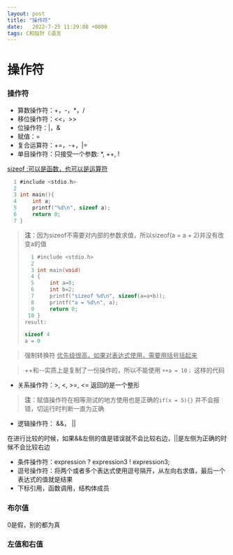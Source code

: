 ```yaml
---
layout: post
title: "操作符"  
date:   2022-7-25 11:29:08 +0800
tags: C和指针 C语言
---
```


# 操作符

### 操作符

+ 算数操作符：+，-，*，/
+ 移位操作符：<<，>>
+ 位操作符：|，&
+ 赋值：=
+ 复合运算符：+=，-+，|=
+ 单目操作符：只接受一个参数: *,  ++,  !

<u>sizeof :可以是函数，也可以是运算符</u>

```C
  1 #include <stdio.h>                                                                    
  2 
  3 int main(){
  4     int a;
  5     printf("%d\n", sizeof a);
  6     return 0;
  7 }

```

> **注**：因为sizeof不需要对内部的参数求值，所以sizeof(a = a + 2)并没有改变a的值
>
> ```C
>   1 #include <stdio.h>                                                                    
>   2 
>   3 int main(void)
>   4 {
>   5     int a=0;
>   6     int b=2;
>   7     printf("sizeof %d\n", sizeof(a=a+b));
>   8     printf("a = %d\n", a);
>   9     return 0;
>  10 }
> result:
> 
> sizeof 4
> a = 0
> 
> ```

> 强制转换符 <u>优先级很高，如果对表达式使用，需要用括号括起来</u>

> ++和--实质上是复制了一份操作的，所以不能使用 ```++a = 10；``` 这样的代码

+ 关系操作符：>, <, >=, <=     返回的是一个整形

> **注**：赋值操作符在相等测试的地方使用也是正确的```if(x = 5){}``` 并不会报错，切运行时判断一直为正确

+ 逻辑操作符： &&， ||

在进行比较的时候，如果&&左侧的值是错误就不会比较右边，||是左侧为正确的时候不会比较右边

+ 条件操作符：expression ? expression3 ! expression3;
+ 逗号操作符：将两个或者多个表达式使用逗号隔开，从左向右求值，最后一个表达式的值就是结果
+ 下标引用，函数调用，结构体成员

### 布尔值

0是假，别的都为真

### 左值和右值





